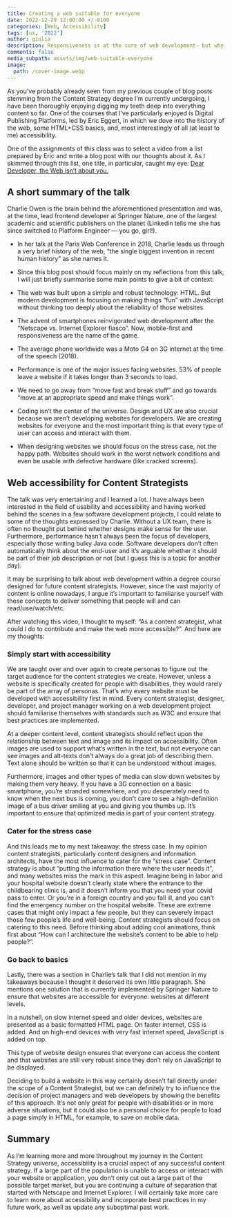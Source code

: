 ```yaml
---
title: Creating a web suitable for everyone
date: 2022-12-29 12:00:00 +/-0100
categories: [Web, Accessibility]
tags: [ux, '2022']     
author: giulia
description: Responsiveness is at the core of web development— but why not accessibility?
comments: false
media_subpath: assets/img/web-suitable-everyone
image:
  path: /cover-image.webp
---
```

As you’ve probably already seen from my previous couple of blog posts stemming from the Content Strategy degree I’m currently undergoing, I have been thoroughly enjoying digging my teeth deep into everything content so far. One of the courses that I’ve particularly enjoyed is Digital Publishing Platforms, led by Eric Eggert, in which we dove into the history of the web, some HTML+CSS basics, and, most interestingly of all (at least to me) accessibility.

One of the assignments of this class was to select a video from a list prepared by Eric and write a blog post with our thoughts about it. As I skimmed through this list, one title, in particular, caught my eye: [Dear Developer, the Web isn’t about you.](https://www.paris-web.fr/2018/conferences/dear-developer-the-web-isnt-about-you)

## A short summary of the talk

Charlie Owen is the brain behind the aforementioned presentation and was, at the time, lead frontend developer at Springer Nature, one of the largest academic and scientific publishers on the planet (Linkedin tells me she has since switched to Platform Engineer — you go, girl!).

- In her talk at the Paris Web Conference in 2018, Charlie leads us through a very brief history of the web, “the single biggest invention in recent human history” as she names it.

- Since this blog post should focus mainly on my reflections from this talk, I will just briefly summarise some main points to give a bit of context:

- The web was built upon a simple and robust technology: HTML. But modern development is focusing on making things “fun” with JavaScript without thinking too deeply about the reliability of those websites.

- The advent of smartphones reinvigorated web development after the “Netscape vs. Internet Explorer fiasco”. Now, mobile-first and responsiveness are the name of the game.

- The average phone worldwide was a Moto G4 on 3G internet at the time of the speech (2018).

- Performance is one of the major issues facing websites. 53% of people leave a website if it takes longer than 3 seconds to load.

- We need to go away from “move fast and break stuff” and go towards “move at an appropriate speed and make things work”.

- Coding isn’t the center of the universe. Design and UX are also crucial because we aren’t developing websites for developers. We are creating websites for everyone and the most important thing is that every type of user can access and interact with them.

- When designing websites we should focus on the stress case, not the happy path. Websites should work in the worst network conditions and even be usable with defective hardware (like cracked screens).

## Web accessibility for Content Strategists

The talk was very entertaining and I learned a lot. I have always been interested in the field of usability and accessibility and having worked behind the scenes in a few software development projects, I could relate to some of the thoughts expressed by Charlie. Without a UX team, there is often no thought put behind whether designs make sense for the user. Furthermore, performance hasn’t always been the focus of developers, especially those writing bulky Java code. Software developers don’t often automatically think about the end-user and it’s arguable whether it should be part of their job description or not (but I guess this is a topic for another day).

It may be surprising to talk about web development within a degree course designed for future content strategists. However, since the vast majority of content is online nowadays, I argue it’s important to familiarise yourself with these concepts to deliver something that people will and can read/use/watch/etc.

After watching this video, I thought to myself: “As a content strategist, what could I do to contribute and make the web more accessible?”. And here are my thoughts:

### Simply start with accessibility

We are taught over and over again to create personas to figure out the target audience for the content strategies we create. However, unless a website is specifically created for people with disabilities, they would rarely be part of the array of personas. That’s why every website must be developed with accessibility first in mind. Every content strategist, designer, developer, and project manager working on a web development project should familiarise themselves with standards such as W3C and ensure that best practices are implemented.

At a deeper content level, content strategists should reflect upon the relationship between text and image and its impact on accessibility. Often images are used to support what’s written in the text, but not everyone can see images and alt-texts don’t always do a great job of describing them. Text alone should be written so that it can be understood without images.

Furthermore, images and other types of media can slow down websites by making them very heavy. If you have a 3G connection on a basic smartphone, you’re stranded somewhere, and you desperately need to know when the next bus is coming, you don’t care to see a high-definition image of a bus driver smiling at you and giving you thumbs up. It’s important to ensure that optimized media is part of your content strategy.

### Cater for the stress case

And this leads me to my next takeaway: the stress case. In my opinion content strategists, particularly content designers and information architects, have the most influence to cater for the “stress case”. Content strategy is about “putting the information there where the user needs it”, and many websites miss the mark in this aspect. Imagine being in labor and your hospital website doesn’t clearly state where the entrance to the childbearing clinic is, and it doesn’t inform you that you need your covid pass to enter. Or you’re in a foreign country and you fall ill, and you can’t find the emergency number on the hospital website. These are extreme cases that might only impact a few people, but they can severely impact those few people’s life and well-being. Content strategists should focus on catering to this need. Before thinking about adding cool animations, think first about “How can I architecture the website’s content to be able to help people?”.

### Go back to basics

Lastly, there was a section in Charlie’s talk that I did not mention in my takeaways because I thought it deserved its own little paragraph. She mentions one solution that is currently implemented by Springer Nature to ensure that websites are accessible for everyone: websites at different levels.

In a nutshell, on slow internet speed and older devices, websites are presented as a basic formatted HTML page. On faster internet, CSS is added. And on high-end devices with very fast internet speed, JavaScript is added on top.

This type of website design ensures that everyone can access the content and that websites are still very robust since they don’t rely on JavaScript to be displayed.

Deciding to build a website in this way certainly doesn’t fall directly under the scope of a Content Strategist, but we can definitely try to influence the decision of project managers and web developers by showing the benefits of this approach. It’s not only great for people with disabilities or in more adverse situations, but it could also be a personal choice for people to load a page simply in HTML, for example, to save on mobile data.

## Summary

As I’m learning more and more throughout my journey in the Content Strategy universe, accessibility is a crucial aspect of any successful content strategy. If a large part of the population is unable to access or interact with your website or application, you don’t only cut out a large part of the possible target market, but you are continuing a culture of separation that started with Netscape and Internet Explorer. I will certainly take more care to learn more about accessibility and incorporate best practices in my future work, as well as update any suboptimal past work.